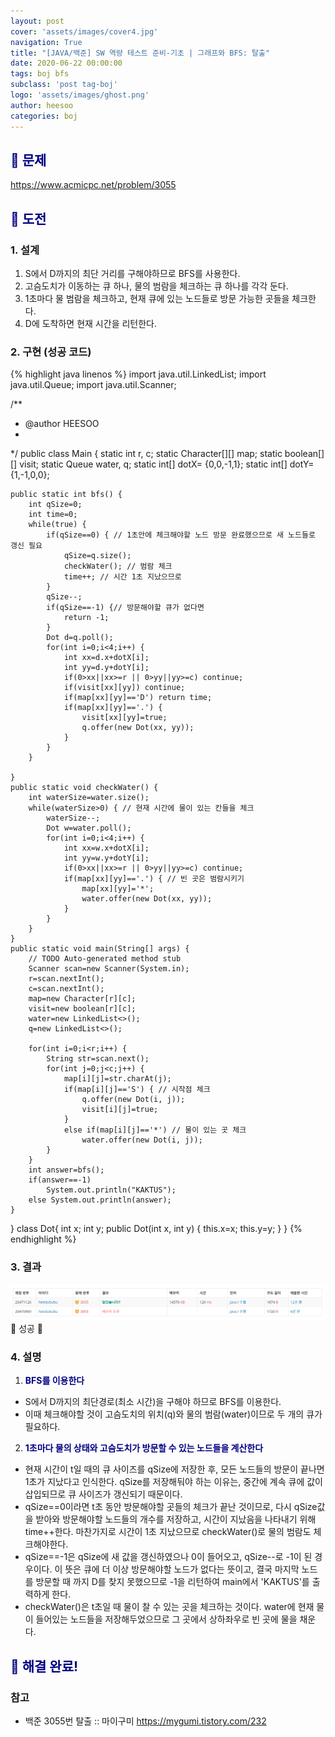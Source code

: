 ```yaml
---
layout: post
cover: 'assets/images/cover4.jpg'
navigation: True
title: "[JAVA/백준] SW 역량 테스트 준비-기초 | 그래프와 BFS: 탈출"
date: 2020-06-22 00:00:00
tags: boj bfs
subclass: 'post tag-boj'
logo: 'assets/images/ghost.png'
author: heesoo
categories: boj
---
```

## <span style="color:navy">👀 문제</span>
<https://www.acmicpc.net/problem/3055>

## <span style="color:navy">👊 도전</span>

### 1. 설계
1. S에서 D까지의 최단 거리를 구해야하므로 BFS를 사용한다.
2. 고슴도치가 이동하는 큐 하나, 물의 범람을 체크하는 큐 하나를 각각 둔다.
3. 1초마다 물 범람을 체크하고, 현재 큐에 있는 노드들로 방문 가능한 곳들을 체크한다.
4. D에 도착하면 현재 시간을 리턴한다.

### 2. 구현 (성공 코드)
{% highlight java linenos %}
import java.util.LinkedList;
import java.util.Queue;
import java.util.Scanner;

/**
 * @author HEESOO
 *
 */
public class Main {
	static int r, c;
	static Character[][] map;
	static boolean[][] visit;
	static Queue<Dot> water, q;
	static int[] dotX= {0,0,-1,1};
	static int[] dotY= {1,-1,0,0};
	
	public static int bfs() {
		int qSize=0;
		int time=0;
		while(true) {
			if(qSize==0) { // 1초안에 체크해야할 노드 방문 완료했으므로 새 노드들로 갱신 필요
				qSize=q.size();
				checkWater(); // 범람 체크
				time++; // 시간 1초 지났으므로
			}
			qSize--;
			if(qSize==-1) {// 방문해야할 큐가 없다면
				return -1;
			}
			Dot d=q.poll();
			for(int i=0;i<4;i++) {
				int xx=d.x+dotX[i];
				int yy=d.y+dotY[i];
				if(0>xx||xx>=r || 0>yy||yy>=c) continue;
				if(visit[xx][yy]) continue;
				if(map[xx][yy]=='D') return time;
				if(map[xx][yy]=='.') {
					visit[xx][yy]=true;
					q.offer(new Dot(xx, yy));
				}
			}
		}
		
	}
	public static void checkWater() {
		int waterSize=water.size();
		while(waterSize>0) { // 현재 시간에 물이 있는 칸들을 체크
			waterSize--;
			Dot w=water.poll();
			for(int i=0;i<4;i++) {
				int xx=w.x+dotX[i];
				int yy=w.y+dotY[i];
				if(0>xx||xx>=r || 0>yy||yy>=c) continue;
				if(map[xx][yy]=='.') { // 빈 곳은 범람시키기
					map[xx][yy]='*';
					water.offer(new Dot(xx, yy));
				}
			}
		}
	}
	public static void main(String[] args) {
		// TODO Auto-generated method stub
		Scanner scan=new Scanner(System.in);
		r=scan.nextInt();
		c=scan.nextInt();
		map=new Character[r][c]; 
		visit=new boolean[r][c];
		water=new LinkedList<>();
		q=new LinkedList<>();
		
		for(int i=0;i<r;i++) {
			String str=scan.next();
			for(int j=0;j<c;j++) {
				map[i][j]=str.charAt(j);
				if(map[i][j]=='S') { // 시작점 체크
					q.offer(new Dot(i, j));
					visit[i][j]=true;
				}
				else if(map[i][j]=='*') // 물이 있는 곳 체크
					water.offer(new Dot(i, j));
			}
		}
		int answer=bfs();
		if(answer==-1)
			System.out.println("KAKTUS");
		else System.out.println(answer);
	}
}
class Dot{
	int x;
	int y;
	public Dot(int x, int y) {
		this.x=x;
		this.y=y;
	}
}
{% endhighlight %}

### 3. 결과
![실행결과](./assets/images/200622_1.PNG)
🤟 성공 🤟  

### 4. 설명
1. **<span style="color:navy">BFS를 이용한다</span>**
- S에서 D까지의 최단경로(최소 시간)을 구해야 하므로 BFS를 이용한다.
- 이때 체크해야할 것이 고슴도치의 위치(q)와 물의 범람(water)이므로 두 개의 큐가 필요하다.

2. **<span style="color:navy">1초마다 물의 상태와 고슴도치가 방문할 수 있는 노드들을 계산한다</span>**
- 현재 시간이 t일 때의 큐 사이즈를 qSize에 저장한 후, 모든 노드들의 방문이 끝나면 1초가 지났다고 인식한다. qSize를 저장해둬야 하는 이유는, 중간에 계속 큐에 값이 삽입되므로 큐 사이즈가 갱신되기 때문이다. 
- qSize==0이라면 t초 동안 방문해야할 곳들의 체크가 끝난 것이므로, 다시 qSize값을 받아와 방문해야할 노드들의 개수를 저장하고, 시간이 지났음을 나타내기 위해 time++한다. 마찬가지로 시간이 1초 지났으므로 checkWater()로 물의 범람도 체크해야한다.
- qSize==-1은 qSize에 새 값을 갱신하였으나 0이 들어오고, qSize--로 -1이 된 경우이다. 이 뜻은 큐에 더 이상 방문해야할 노드가 없다는 뜻이고, 결국 마지막 노드를 방문할 때 까지 D를 찾지 못했으므로 -1을 리턴하여 main에서 'KAKTUS'를 출력하게 한다.
- checkWater()은 t초일 때 물이 찰 수 있는 곳을 체크하는 것이다. water에 현재 물이 들어있는 노드들을 저장해두었으므로 그 곳에서 상하좌우로 빈 곳에 물을 채운다.

## <span style="color:navy">👏 해결 완료!</span>

### 참고
- 백준 3055번 탈출 :: 마이구미 <https://mygumi.tistory.com/232>
